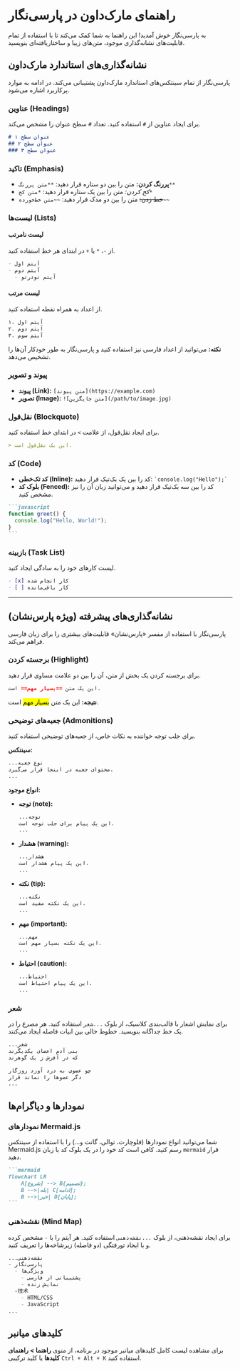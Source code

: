 # راهنمای مارک‌داون در پارسی‌نگار

به پارسی‌نگار خوش آمدید! این راهنما به شما کمک می‌کند تا با استفاده از تمام قابلیت‌های نشانه‌گذاری موجود، متن‌های زیبا و ساختاریافته‌ای بنویسید.

## نشانه‌گذاری‌های استاندارد مارک‌داون

پارسی‌نگار از تمام سینتکس‌های استاندارد مارک‌داون پشتیبانی می‌کند. در ادامه به موارد پرکاربرد اشاره می‌شود.

### عناوین (Headings)

برای ایجاد عناوین از `#` استفاده کنید. تعداد `#` سطح عنوان را مشخص می‌کند.

```markdown
# عنوان سطح ۱
## عنوان سطح ۲
### عنوان سطح ۳
```

### تاکید (Emphasis)

- **پررنگ کردن:** متن را بین دو ستاره قرار دهید: `**متن پررنگ**`
- *کج کردن:* متن را بین یک ستاره قرار دهید: `*متن کج*`
- ~~خط زدن:~~ متن را بین دو مدک قرار دهید: `~~متن خط‌خورده~~`

### لیست‌ها (Lists)

#### لیست نامرتب
از `-`، `*` یا `+` در ابتدای هر خط استفاده کنید.

```markdown
- آیتم اول
- آیتم دوم
  - آیتم تودرتو
```

#### لیست مرتب
از اعداد به همراه نقطه استفاده کنید.

```markdown
۱. آیتم اول
۲. آیتم دوم
۳. آیتم سوم
```
**نکته:** می‌توانید از اعداد فارسی نیز استفاده کنید و پارسی‌نگار به طور خودکار آن‌ها را تشخیص می‌دهد.

### پیوند و تصویر

- **پیوند (Link):** `[متن پیوند](https://example.com)`
- **تصویر (Image):** `![متن جایگزین](/path/to/image.jpg)`

### نقل‌قول (Blockquote)

برای ایجاد نقل‌قول، از علامت `>` در ابتدای خط استفاده کنید.

```markdown
> این یک نقل‌قول است.
```

### کد (Code)

- **کد تک‌خطی (Inline):** کد را بین یک بک‌تیک قرار دهید: `` `console.log("Hello");` ``
- **بلوک کد (Fenced):** کد را بین سه بک‌تیک قرار دهید و می‌توانید زبان آن را نیز مشخص کنید.

````markdown
```javascript
function greet() {
  console.log("Hello, World!");
}
```
````

### بازبینه (Task List)

لیست کارهای خود را به سادگی ایجاد کنید.

```markdown
- [x] کار انجام شده
- [ ] کار باقی‌مانده
```

---

## نشانه‌گذاری‌های پیشرفته (ویژه پارس‌نشان)

پارسی‌نگار با استفاده از مفسر «پارس‌نشان» قابلیت‌های بیشتری را برای زبان فارسی فراهم می‌کند.

### برجسته کردن (Highlight)

برای برجسته کردن یک بخش از متن، آن را بین دو علامت مساوی قرار دهید.

```markdown
این یک متن ==بسیار مهم== است.
```
**نتیجه:** این یک متن <mark>بسیار مهم</mark> است.

### جعبه‌های توضیحی (Admonitions)

برای جلب توجه خواننده به نکات خاص، از جعبه‌های توضیحی استفاده کنید.

**سینتکس:**
```markdown
...نوع جعبه
محتوای جعبه در اینجا قرار می‌گیرد.
...
```

**انواع موجود:**

- **توجه (note):**
  ```markdown
  ...توجه
  این یک پیام برای جلب توجه است.
  ...
  ```
- **هشدار (warning):**
  ```markdown
  ...هشدار
  این یک پیام هشدار است.
  ...
  ```
- **نکته (tip):**
  ```markdown
  ...نکته
  این یک نکته مفید است.
  ...
  ```
- **مهم (important):**
  ```markdown
  ...مهم
  این یک نکته بسیار مهم است.
  ...
  ```
- **احتیاط (caution):**
  ```markdown
  ...احتیاط
  این یک پیام احتیاط است.
  ...
  ```

### شعر

برای نمایش اشعار با قالب‌بندی کلاسیک، از بلوک `...شعر` استفاده کنید. هر مصرع را در یک خط جداگانه بنویسید. خطوط خالی بین ابیات فاصله ایجاد می‌کنند.

```markdown
...شعر
بنی آدم اعضای یکدیگرند
که در آفرش ز یک گوهرند

چو عضوی به درد آورد روزگار
دگر عضوها را نماند قرار
...
```

## نمودارها و دیاگرام‌ها

### نمودارهای Mermaid.js

شما می‌توانید انواع نمودارها (فلوچارت، توالی، گانت و...) را با استفاده از سینتکس Mermaid.js رسم کنید. کافی است کد خود را در یک بلوک کد با زبان `mermaid` قرار دهید.

````markdown
```mermaid
flowchart LR
    A[شروع] --> B{تصمیم};
    B -->|بله| C[ادامه];
    B -->|خیر| D[پایان];
```
````

### نقشه‌ذهنی (Mind Map)

برای ایجاد نقشه‌ذهنی، از بلوک `...نقشه‌ذهنی` استفاده کنید. هر آیتم را با `-` مشخص کرده و با ایجاد تورفتگی (دو فاصله) زیرشاخه‌ها را تعریف کنید.

```markdown
...نقشه‌ذهنی
- پارسی‌نگار
  - ویژگی‌ها
    - پشتیبانی از فارسی
    - نمایش زنده
  -技术
    - HTML/CSS
    - JavaScript
...
```

## کلیدهای میانبر

برای مشاهده لیست کامل کلیدهای میانبر موجود در برنامه، از منوی **راهنما > راهنمای کلیدها** یا کلید ترکیبی `Ctrl + Alt + K` استفاده کنید.